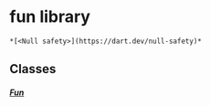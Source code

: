 


# fun library






    *[<Null safety>](https://dart.dev/null-safety)*





## Classes

##### [Fun](../smeup_models_fun/Fun-class.md)



 















